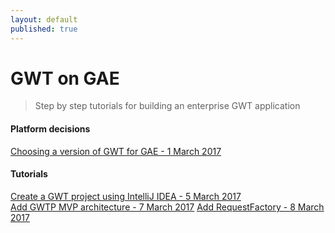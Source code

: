 ```yaml
---
layout: default
published: true
---
```


# [](#header-1)GWT on GAE 

> Step by step tutorials for building an enterprise GWT application   
    
  
#### [](#header-2)Platform decisions  
[Choosing a version of GWT for GAE - 1 March 2017](which-gwt-on-gae)  

#### [](#header-2)Tutorials  
[Create a GWT project using IntelliJ IDEA - 5 March 2017](intelliJ-basic-project)  
[Add GWTP MVP architecture - 7 March 2017](add-gwtp-mvp-architecture)
[Add RequestFactory - 8 March 2017](add-rf-guice)
